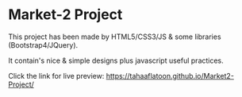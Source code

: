 # Market-2 Project

This project has been made by HTML5/CSS3/JS & some libraries (Bootstrap4/JQuery).

It contain's nice & simple designs plus javascript useful practices.

Click the link for live preview: <https://tahaaflatoon.github.io/Market2-Project/>
